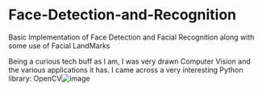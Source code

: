# Face-Detection-and-Recognition
Basic Implementation of Face Detection and Facial Recognition along with some use of Facial LandMarks

Being a curious tech buff as I am, I was very drawn Computer Vision and the various applications it has. I came across a very interesting Python library: OpenCV![image](https://github.com/VirajYParikh/Face-Detection-and-Recognition/assets/67093208/2b062fe3-2e96-4eeb-8283-8bdd68cc0f28)

